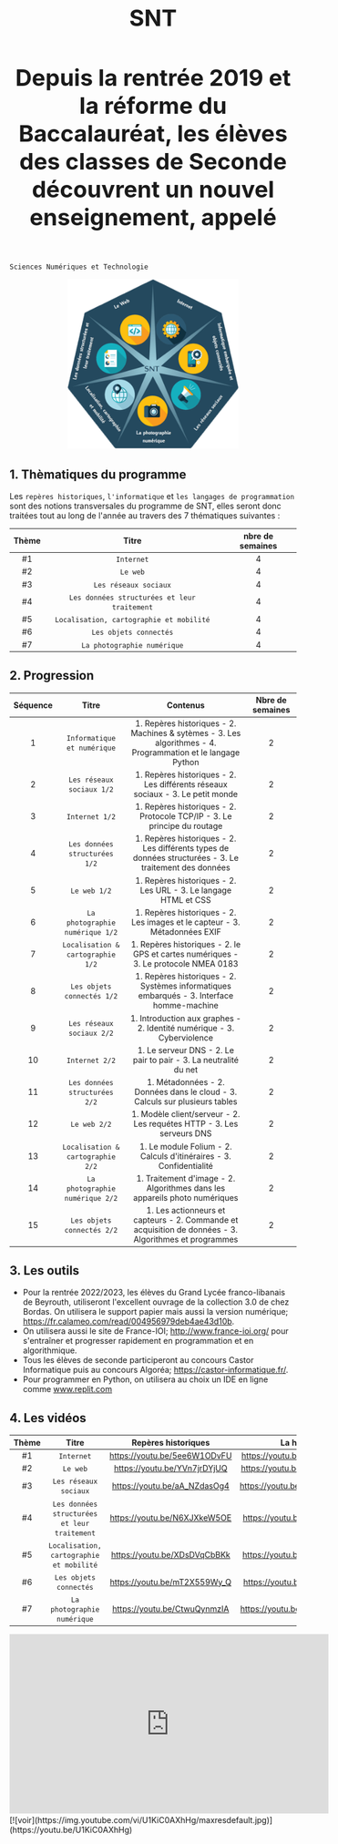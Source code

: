 

<h1 align="center" style="font-size:40px"> SNT </h1> 
<h4 align="center" style="font-size:40px"> Depuis la rentrée 2019 et la réforme du Baccalauréat, les élèves des classes de Seconde découvrent un nouvel enseignement, appelé   </h4> 

`Sciences Numériques et Technologie`        

<p align="center"> 
<img src="https://github.com/AlgoMaths/SNT/blob/main/SNT_logo.png" alt="SNT" width="300"> 
</p>

## **1. Thèmatiques du programme**

Les `repères historiques`, `l'informatique` et `les langages de programmation` sont des notions transversales du programme de SNT, elles seront donc traitées tout au long de l'année au travers des 7 thématiques suivantes :

| Thème | Titre | nbre de semaines |
| :-------------: |:-------------:| :-----: |
|  #1 | `Internet` | 4  |
|  #2 | `Le web` | 4  |
|  #3 | `Les réseaux sociaux` | 4  |
|  #4 | `Les données structurées et leur traitement` | 4  |
|  #5 | `Localisation, cartographie et mobilité` | 4  |
|  #6 | `Les objets connectés` | 4  |
|  #7 | `La photographie numérique` | 4  |     


## **2. Progression**

| Séquence  | Titre | Contenus | Nbre de semaines |
| :-------------: |:-------------:| :-----: | :-----: |
|  1 | `Informatique et numérique` | 1. Repères historiques - 2. Machines & sytèmes - 3. Les algorithmes - 4. Programmation et le langage Python | 2 |
|  2 | `Les réseaux sociaux 1/2` | 1. Repères historiques - 2. Les différents réseaux sociaux  - 3. Le petit monde | 2 |
|  3 | `Internet 1/2` | 1. Repères historiques - 2. Protocole TCP/IP - 3. Le principe du routage | 2 |
|  4 | `Les données structurées 1/2` | 1. Repères historiques - 2. Les différents types de données structurées - 3. Le traitement des données | 2 |
|  5 | `Le web 1/2` | 1. Repères historiques - 2. Les URL - 3. Le langage HTML et CSS | 2 |
|  6 | `La photographie numérique 1/2` | 1. Repères historiques - 2. Les images et le capteur - 3. Métadonnées EXIF | 2 |
|  7 | `Localisation & cartographie 1/2` | 1. Repères historiques - 2. le GPS et cartes numériques - 3. Le protocole NMEA 0183 | 2 |
|  8 | `Les objets connectés 1/2` | 1. Repères historiques - 2. Systèmes informatiques embarqués - 3. Interface homme-machine | 2 |
|  9 | `Les réseaux sociaux 2/2` | 1. Introduction aux graphes - 2. Identité numérique  - 3. Cyberviolence | 2 |
| 10 | `Internet 2/2` | 1. Le serveur DNS - 2. Le pair to pair  - 3. La neutralité du net | 2 |
| 11 | `Les données structurées 2/2` | 1. Métadonnées - 2. Données dans le cloud - 3. Calculs sur plusieurs tables | 2 |
| 12 | `Le web 2/2` | 1. Modèle client/serveur - 2. Les requétes HTTP - 3. Les serveurs DNS| 2 |
| 13 | `Localisation & cartographie 2/2` | 1. Le module Folium - 2. Calculs d'itinéraires - 3. Confidentialité | 2 |
| 14 | `La photographie numérique 2/2` | 1. Traitement d'image - 2. Algorithmes dans les appareils photo numériques | 2 |
| 15 | `Les objets connectés 2/2` | 1. Les actionneurs et capteurs - 2. Commande et acquisition de données - 3. Algorithmes et programmes | 2 |

## **3. Les outils**

* Pour la rentrée 2022/2023, les élèves du Grand Lycée franco-libanais de Beyrouth, utiliseront l'excellent ouvrage de la collection 3.0 de chez Bordas. On utilisera le support papier mais aussi la version numérique; https://fr.calameo.com/read/004956979deb4ae43d10b.
* On utilisera aussi le site de France-IOI; http://www.france-ioi.org/ pour s'entraîner et progresser rapidement en programmation et en algorithmique.
* Tous les élèves de seconde participeront au concours Castor Informatique puis au concours Algoréa; https://castor-informatique.fr/.
* Pour programmer en Python, on utilisera au choix un IDE en ligne comme www.replit.com 


## **4. Les vidéos**

| Thème | Titre | Repères historiques | La hotline |
| :-------------: |:-------------:| :-----: |:-----: |
|  #1 | `Internet` | https://youtu.be/5ee6W1ODvFU  | https://youtu.be/aX3z3JoVEdE |
|  #2 | `Le web` | https://youtu.be/YVn7jrDYjUQ | https://youtu.be/GqD6AiaRo3U |
|  #3 | `Les réseaux sociaux` | https://youtu.be/aA_NZdasOg4 | https://youtu.be/nn1mIqW9oYQ |
|  #4 | `Les données structurées et leur traitement` | https://youtu.be/N6XJXkeW5OE | https://youtu.be/IJJgcZ2DEs0 |
|  #5 | `Localisation, cartographie et mobilité` | https://youtu.be/XDsDVqCbBKk | https://youtu.be/iTfNhcC2vBA |
|  #6 | `Les objets connectés` | https://youtu.be/mT2X559Wy_Q | https://youtu.be/DOECi_ZKaYI |
|  #7 | `La photographie numérique` | https://youtu.be/CtwuQynmzIA | https://youtu.be/UnNPNc-F9ks  |   


<iframe width="560" height="315" src="https://www.youtube.com/embed/5ee6W1ODvFU" title="YouTube video player" frameborder="0" allow="accelerometer; autoplay; clipboard-write; encrypted-media; gyroscope; picture-in-picture" allowfullscreen></iframe>
[![voir](https://img.youtube.com/vi/U1KiC0AXhHg/maxresdefault.jpg)](https://youtu.be/U1KiC0AXhHg)




